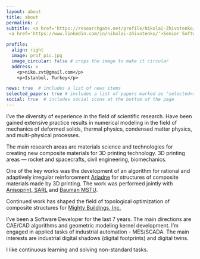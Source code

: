 ```yaml
---
layout: about
title: about
permalink: /
subtitle: <a href='https://researchgate.net/profile/Nikolai-Zhivotenko/'>M.Sc. (Hons)</a>,
 <a href='https://www.linkedin.com/in/nikolai-zhivotenko/'>Senior Software Engineer – Mighty Buildings, Inc.</a>

profile:
  align: right
  image: prof_pic.jpg
  image_circular: false # crops the image to make it circular
  address: >
    <p>niko.zvt@gmail.com</p>
    <p>Istanbul, Turkey</p>

news: true  # includes a list of news items
selected_papers: true # includes a list of papers marked as "selected={true}"
social: true  # includes social icons at the bottom of the page
---
```


I’ve the diversity of experience in the field of scientific research. Have been gained extensive practice results in numerical modeling in the field of mechanics of deformed solids, thermal physics, condensed matter physics, and multi-physical processes.

The main research areas are materials science and technologies for creating new composite materials for 3D printing technology. 3D printing areas — rocket and spacecrafts, civil engineering, biomechanics.

One of the key works was the development of an algorithm for rational and adaptively irregular reinforcement [Ariadne](https://niko-zvt.github.io/Ariadne) for structures of composite materials made by 3D printing. The work was performed jointly with [Anisoprint, SARL](https://anisoprint.com/) and [Bauman MSTU](https://bmstu.ru/).

Continued work has shaped the field of topological optimization of composite structures for [Mighty Buildings, Inc.](https://mightybuildings.com/)

I’ve been a Software Developer for the last 7 years. The main directions are CAE/CAD algorithms and geometric modeling kernel development. I’m engaged in applied tasks of industrial automation - MES/SCADA. The main interests are industrial digital shadows (digital footprints) and digital twins.

I like continuous learning and solving non-standard tasks.
